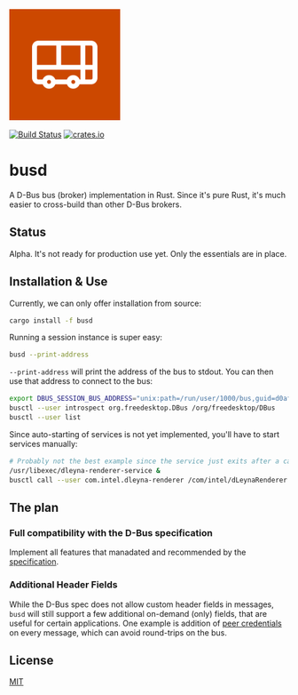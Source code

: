 <img alt="Project logo: a bus" src="data/logo.svg" width="200">

[![Build Status](https://img.shields.io/github/actions/workflow/status/z-galaxy/busd/ci.yml?branch=main)](https://github.com/z-galaxy/busd/actions?query=branch%3Amain)
[![crates.io](https://img.shields.io/crates/v/busd.svg)](https://crates.io/crates/busd)

# busd

A D-Bus bus (broker) implementation in Rust. Since it's pure Rust, it's much easier to cross-build
than other D-Bus brokers.

## Status

Alpha. It's not ready for production use yet. Only the essentials are in place.

## Installation & Use

Currently, we can only offer installation from source:

```bash
cargo install -f busd
```

Running a session instance is super easy:

```bash
busd --print-address
```

`--print-address` will print the address of the bus to stdout. You can then use that address to
connect to the bus:

```bash
export DBUS_SESSION_BUS_ADDRESS="unix:path=/run/user/1000/bus,guid=d0af79a44c000ce7985797ba649dbc05"
busctl --user introspect org.freedesktop.DBus /org/freedesktop/DBus
busctl --user list
```

Since auto-starting of services is not yet implemented, you'll have to start services manually:

```bash
# Probably not the best example since the service just exits after a call to it.
/usr/libexec/dleyna-renderer-service &
busctl call --user com.intel.dleyna-renderer /com/intel/dLeynaRenderer com.intel.dLeynaRenderer.Manager GetRenderers
```

## The plan

### Full compatibility with the D-Bus specification

Implement all features that manadated and recommended by the [specification].

### Additional Header Fields

While the D-Bus spec does not allow custom header fields in messages, `busd` will still support a
few additional on-demand (only) fields, that are useful for certain applications. One example is
addition of [peer credentials] on every message, which can avoid round-trips on the bus.

## License

[MIT](LICENSE-MIT)

[specification]: https://dbus.freedesktop.org/doc/dbus-specification.html
[peer credentials]: https://github.com/z-galaxy/busd/issues/29
